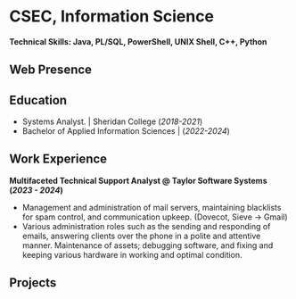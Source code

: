 # CSEC, Information Science

#### Technical Skills: Java, PL/SQL, PowerShell, UNIX Shell, C++, Python

## Web Presence

## Education
- Systems Analyst. | Sheridan College (_2018-2021_)
- Bachelor of Applied Information Sciences | (_2022-2024_)

## Work Experience
**Multifaceted Technical Support Analyst @ Taylor Software Systems (_2023 - 2024_)**
-	Management and administration of mail servers, maintaining blacklists for spam control, and communication upkeep. (Dovecot, Sieve -> Gmail)
-	Various administration roles such as the sending and responding of emails, answering clients over the phone in a polite and attentive manner. 
  	Maintenance of assets; debugging software, and fixing and keeping various hardware in working and optimal condition.


## Projects
